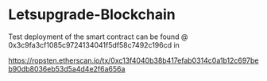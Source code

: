 # Letsupgrade-Blockchain

Test deployment of the smart contract can be found @ 0x3c9fa3cf1085c9724134041f5df58c7492c196cd in

https://ropsten.etherscan.io/tx/0xc13f4040b38b417efab0314c0a1b12c697beb90db8036eb53d5a4d4e2f6a656a
